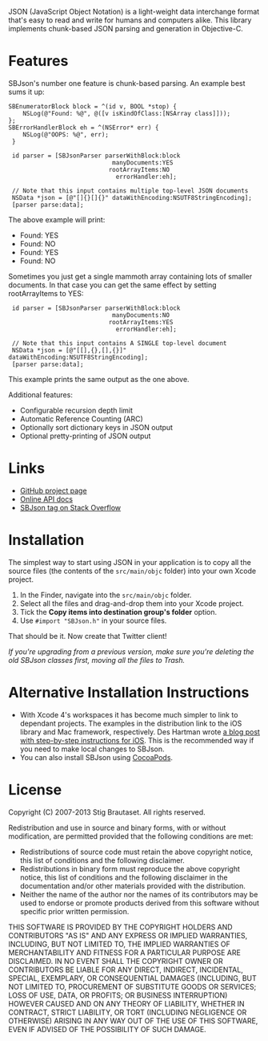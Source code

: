 JSON (JavaScript Object Notation) is a light-weight data interchange
format that's easy to read and write for humans and computers alike.
This library implements chunk-based JSON parsing and generation in
Objective-C.

Features
========

SBJson's number one feature is chunk-based parsing. An example best sums it up:

    SBEnumeratorBlock block = ^(id v, BOOL *stop) {
        NSLog(@"Found: %@", @([v isKindOfClass:[NSArray class]]));
    };
    SBErrorHandlerBlock eh = ^(NSError* err) {
        NSLog(@"OOPS: %@", err);
     }

     id parser = [SBJsonParser parserWithBlock:block
                                 manyDocuments:YES
                                rootArrayItems:NO
                                  errorHandler:eh];

     // Note that this input contains multiple top-level JSON documents
     NSData *json = [@"[]{}[]{}" dataWithEncoding:NSUTF8StringEncoding];
     [parser parse:data];

 The above example will print:

 - Found: YES
 - Found: NO
 - Found: YES
 - Found: NO

Sometimes you just get a single mammoth array containing lots of smaller
documents. In that case you can get the same effect by setting
rootArrayItems to YES:

     id parser = [SBJsonParser parserWithBlock:block
                                 manyDocuments:NO
                                rootArrayItems:YES
                                  errorHandler:eh];

     // Note that this input contains A SINGLE top-level document
     NSData *json = [@"[[],{},[],{}]" dataWithEncoding:NSUTF8StringEncoding];
     [parser parse:data];

This example prints the same output as the one above.

Additional features:

* Configurable recursion depth limit
* Automatic Reference Counting (ARC)
* Optionally sort dictionary keys in JSON output
* Optional pretty-printing of JSON output

Links
=====

* [GitHub project page](http://github.com/stig/json-framework)
* [Online API docs](http://sbjson.org/api/4.0)
* [SBJson tag on Stack Overflow](http://stackoverflow.com/questions/tagged/sbjson)


Installation
============

The simplest way to start using JSON in your application is to copy all
the source files (the contents of the `src/main/objc` folder) into your own
Xcode project.

1. In the Finder, navigate into the `src/main/objc` folder.
2. Select all the files and drag-and-drop them into your Xcode project.
3. Tick the **Copy items into destination group's folder** option.
4. Use `#import "SBJson.h"` in  your source files.

That should be it. Now create that Twitter client!

*If you're upgrading from a previous version, make sure you're deleting the
old SBJson classes first, moving all the files to Trash.*


Alternative Installation Instructions
=====================================

* With Xcode 4's workspaces it has become much simpler to link to dependant
projects. The examples in the distribution link to the iOS library and Mac
framework, respectively. Des Hartman wrote [a blog post with step-by-step
instructions for iOS][link-ios]. This is the recommended way if you need to
make local changes to SBJson.
* You can also install SBJson using [CocoaPods](http://cocoapods.org).

[link-ios]: http://deshartman.wordpress.com/2011/09/02/configuring-sbjson-framework-for-xcode-4-2/


License
=======

Copyright (C) 2007-2013 Stig Brautaset. All rights reserved.

Redistribution and use in source and binary forms, with or without
modification, are permitted provided that the following conditions are met:

* Redistributions of source code must retain the above copyright notice, this
  list of conditions and the following disclaimer.
* Redistributions in binary form must reproduce the above copyright notice,
  this list of conditions and the following disclaimer in the documentation
  and/or other materials provided with the distribution.
* Neither the name of the author nor the names of its contributors may be used
  to endorse or promote products derived from this software without specific
  prior written permission.

THIS SOFTWARE IS PROVIDED BY THE COPYRIGHT HOLDERS AND CONTRIBUTORS "AS IS"
AND ANY EXPRESS OR IMPLIED WARRANTIES, INCLUDING, BUT NOT LIMITED TO, THE
IMPLIED WARRANTIES OF MERCHANTABILITY AND FITNESS FOR A PARTICULAR PURPOSE ARE
DISCLAIMED. IN NO EVENT SHALL THE COPYRIGHT OWNER OR CONTRIBUTORS BE LIABLE
FOR ANY DIRECT, INDIRECT, INCIDENTAL, SPECIAL, EXEMPLARY, OR CONSEQUENTIAL
DAMAGES (INCLUDING, BUT NOT LIMITED TO, PROCUREMENT OF SUBSTITUTE GOODS OR
SERVICES; LOSS OF USE, DATA, OR PROFITS; OR BUSINESS INTERRUPTION) HOWEVER
CAUSED AND ON ANY THEORY OF LIABILITY, WHETHER IN CONTRACT, STRICT LIABILITY,
OR TORT (INCLUDING NEGLIGENCE OR OTHERWISE) ARISING IN ANY WAY OUT OF THE USE
OF THIS SOFTWARE, EVEN IF ADVISED OF THE POSSIBILITY OF SUCH DAMAGE.
